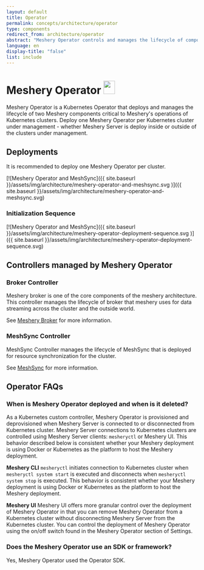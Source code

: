 ```yaml
---
layout: default
title: Operator
permalink: concepts/architecture/operator
type: components
redirect_from: architecture/operator
abstract: "Meshery Operator controls and manages the lifecycle of components deployed inside a kubernetes cluster"
language: en
display-title: "false"
list: include
---
```


<link rel="stylesheet" type="text/css" href="{{ site.baseurl }}/_sass/operator.css">

# Meshery Operator <img src="{{ site.baseurl }}/assets/img/architecture/B203EFA85E89491B.png" width="30" height="35" style="display:inline"/>

Meshery Operator is a Kubernetes Operator that deploys and manages the lifecycle of two Meshery components critical to Meshery's operations of Kubernetes clusters. Deploy one Meshery Operator per Kubernetes cluster under management - whether Meshery Server is deploy inside or outside of the clusters under management. 

## Deployments

It is recommended to deploy one Meshery Operator per cluster.

[![Meshery Operator and MeshSync]({{ site.baseurl }}/assets/img/architecture/meshery-operator-and-meshsync.svg
)]({{ site.baseurl }}/assets/img/architecture/meshery-operator-and-meshsync.svg)

### Initialization Sequence

[![Meshery Operator and MeshSync]({{ site.baseurl }}/assets/img/architecture/meshery-operator-deployment-sequence.svg
)]({{ site.baseurl }}/assets/img/architecture/meshery-operator-deployment-sequence.svg)

## Controllers managed by Meshery Operator

### Broker Controller

Meshery broker is one of the core components of the meshery architecture. This controller manages the lifecycle of broker that meshery uses for data streaming across the cluster and the outside world.

See [Meshery Broker]({{site.baseurl}}/concepts/architecture/broker) for more information.

### MeshSync Controller

MeshSync Controller manages the lifecycle of MeshSync that is deployed for resource synchronization for the cluster.

See [MeshSync]({{site.baseurl}}/concepts/architecture/meshsync) for more information.

## Operator FAQs

### When is Meshery Operator deployed and when is it deleted?  
As a Kubernetes custom controller, Meshery Operator is provisioned and deprovisioned when Meshery Server is connected to or disconnected from Kubernetes cluster. Meshery Server connections to Kubernetes clusters are controlled using Meshery Server clients: `mesheryctl` or Meshery UI.  This behavior described below is consistent whether your Meshery deployment is using Docker or Kubernetes as the platform to host the Meshery deployment.

**Meshery CLI**
`mesheryctl` initiates connection to Kubernetes cluster when `mesheryctl system start` is executed and disconnects when `mesheryctl system stop` is executed. This behavior is consistent whether your Meshery deployment is using Docker or Kubernetes as the platform to host the Meshery deployment.

**Meshery UI**
Meshery UI offers more granular control over the deployment of Meshery Operator in that you can remove Meshery Operator from a Kubernetes cluster without disconnecting Meshery Server from the Kubernetes cluster. You can control the deployment of Meshery Operator using the on/off switch found in the Meshery Operator section of  Settings.

### Does the Meshery Operator use an SDK or framework? 
Yes, Meshery Operator used the Operator SDK.

